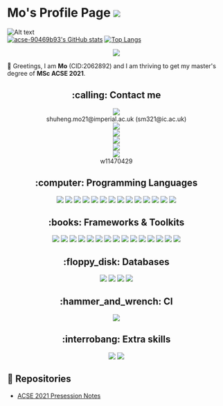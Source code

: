 # Mo's Profile Page ![](https://komarev.com/ghpvc/?username=acse-90469b93&color=green)
![Alt text](https://spotify-recently-played-readme.vercel.app/api?user=316mms7b6zfi4ymvey4q7yl63cbe&unique=true)    
[![acse-90469b93's GitHub stats](https://github-readme-stats.vercel.app/api?username=acse-90469b93&theme=chartreuse-dark)](https://github.com/acse-90469b93/github-readme-stats)
[![Top Langs](https://github-readme-stats.vercel.app/api/top-langs/?username=acse-90469b93&layout=compact&theme=chartreuse-dark)](https://github.com/acse-90469b93/github-readme-stats)
<p align = "center">
 <img src="https://activity-graph.herokuapp.com/graph?username=acse-90469b93&theme=react-dark">
</p>

:wave: Greetings, I am **Mo** (CID:2062892) and I am thriving to get my master's degree of **MSc ACSE 2021**. 

<h2 align="center">
:calling: Contact me
</h2>
<div align="center">
  <img src="https://img.shields.io/badge/Microsoft_Outlook-0078D4?style=flat-square&logo=microsoft-outlook&logoColor=white"/> <br>
  shuheng.mo21@imperial.ac.uk (sm321@ic.ac.uk)  <br>
  <img src="https://img.shields.io/badge/github-%23121011.svg?style=flat-square&logo=github&logoColor=white"/> <br>
  <img src="https://img.shields.io/badge/bitbucket-%230047B3.svg?style=flat-square&logo=bitbucket&logoColor=white"/> <br>
  <img src="https://img.shields.io/badge/Slack-4A154B?style=flat-square&logo=slack&logoColor=white"/> <br>
  <img src="https://img.shields.io/badge/Instagram-%23E4405F.svg?style=flat-square&logo=Instagram&logoColor=white"/> <br>
  <img src="https://img.shields.io/badge/WeChat-07C160?style=flat-square&logo=wechat&logoColor=white"/> <br>
w11470429    
</div>

<h2 align = "center"> 
:computer: Programming Languages 
</h2>
<div align = "center">
  <img src="https://img.shields.io/badge/java-%23ED8B00.svg?style=plastic&logo=java&logoColor=white"/>
  <img src="https://img.shields.io/badge/go-%2300ADD8.svg?style=plastic&logo=go&logoColor=white"/>
  <img src="https://img.shields.io/badge/python-3670A0?style=plastic&logo=python&logoColor=ffdd54"/>
  <img src="https://img.shields.io/badge/r-%23276DC3.svg?style=plastic&logo=r&logoColor=white"/>
  <img src="https://img.shields.io/badge/c++-%2300599C.svg?style=plastic&logo=c%2B%2B&logoColor=white"/>
  <img src="https://img.shields.io/badge/typescript-%23007ACC.svg?style=plastic&logo=typescript&logoColor=white"/>
  <img src="https://img.shields.io/badge/html5-%23E34F26.svg?style=plastic&logo=html5&logoColor=white"/>
  <img src="https://img.shields.io/badge/css3-%231572B6.svg?style=plastic&logo=css3&logoColor=white"/>
  <img src="https://img.shields.io/badge/-JavaScript-e5cd0c?style=plastic&logo=JavaScript&labelColor=f7df1e&logoColor=000"/>
  <img src="https://img.shields.io/badge/-Nodejs-43853d?style=plastic&logo=Node.js&logoColor=white"/>
  <img src="https://img.shields.io/badge/-Vue.js-29beb0?style=plastic&logo=vue.js&labelColor=ffffff&color=4FC08D"/>
  <img src="https://img.shields.io/badge/-React-29beb0?style=plastic&logo=React&labelColor=ffffff&color=61DAFB"/>
  <img src="https://img.shields.io/badge/markdown-%23000000.svg?style=plastic&logo=markdown&logoColor=white"/>
  <img src="https://img.shields.io/badge/latex-%23008080.svg?style=plastic&logo=latex&logoColor=white"/>
</div>

<h2 align = "center"> 
  :books: Frameworks & Toolkits
</h2>
<div align = "center">
  <img src="https://img.shields.io/badge/angular.js-%23E23237.svg?style=for-the-badge&logo=angularjs&logoColor=white"/>
  <img src="https://img.shields.io/badge/bootstrap-%23563D7C.svg?style=for-the-badge&logo=bootstrap&logoColor=white"/>
  <img src="https://img.shields.io/badge/django-%23092E20.svg?style=for-the-badge&logo=django&logoColor=white"/>
  <img src="https://img.shields.io/badge/express.js-%23404d59.svg?style=for-the-badge&logo=express&logoColor=%2361DAFB"/>
  <img src="https://img.shields.io/badge/flask-%23000.svg?style=for-the-badge&logo=flask&logoColor=white"/>
  <img src="https://img.shields.io/badge/GULP-%23CF4647.svg?style=for-the-badge&logo=gulp&logoColor=white"/>
  <img src="https://img.shields.io/badge/jquery-%230769AD.svg?style=for-the-badge&logo=jquery&logoColor=white"/>
  <img src="https://img.shields.io/badge/less-2B4C80?style=for-the-badge&logo=less&logoColor=white"/>
  <img src="https://img.shields.io/badge/NPM-%23000000.svg?style=for-the-badge&logo=npm&logoColor=white"/>
  <img src="https://img.shields.io/badge/node.js-6DA55F?style=for-the-badge&logo=node.js&logoColor=white"/>
  <img src="https://img.shields.io/badge/Qt-%23217346.svg?style=for-the-badge&logo=Qt&logoColor=white"/>
  <img src="https://img.shields.io/badge/react-%2320232a.svg?style=for-the-badge&logo=react&logoColor=%2361DAFB"/>
  <img src="https://img.shields.io/badge/SASS-hotpink.svg?style=for-the-badge&logo=SASS&logoColor=white"/>
  <img src="https://img.shields.io/badge/vuejs-%2335495e.svg?style=for-the-badge&logo=vuedotjs&logoColor=%234FC08D"/>
  <img src="https://img.shields.io/badge/yarn-%232C8EBB.svg?style=for-the-badge&logo=yarn&logoColor=white"/>
</div>

<h2 align = "center">
  :floppy_disk: Databases
</h2>
<div align = "center">
    <img src="https://img.shields.io/badge/MariaDB-003545?style=plastic&logo=mariadb&logoColor=white"/>
    <img src="https://img.shields.io/badge/MongoDB-%234ea94b.svg?style=plastic&logo=mongodb&logoColor=white"/>
    <img src="https://img.shields.io/badge/mysql-%2300f.svg?style=plastic&logo=mysql&logoColor=white"/>
    <img src="https://img.shields.io/badge/redis-%23DD0031.svg?style=plastic&logo=redis&logoColor=white"/>
</div>
  
<h2 align = "center">
  :hammer_and_wrench: CI
</h2>
<div align = "center">
  <img src = "https://img.shields.io/badge/travisci-%232B2F33.svg?style=plastc&logo=travis&logoColor=white"/>
</div>

<h2 align = "center">
  :interrobang: Extra skills
</h2>
<div align = "center">
  <img src = "https://img.shields.io/badge/adobephotoshop-%2331A8FF.svg?style=for-the-badge&logo=adobephotoshop&logoColor=white" />
  <img src = "https://img.shields.io/badge/Adobe%20Premiere%20Pro-9999FF.svg?style=for-the-badge&logo=Adobe%20Premiere%20Pro&logoColor=white" />
</div>

##  :link: Repositories
- [ACSE 2021 Presession Notes](https://github.com/acse-90469b93/presession2021.git) 

